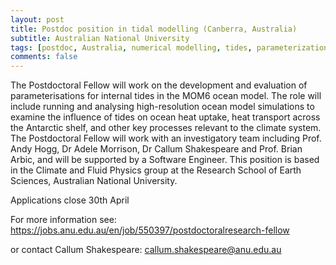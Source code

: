 ```yaml
---
layout: post
title: Postdoc position in tidal modelling (Canberra, Australia)
subtitle: Australian National University
tags: [postdoc, Australia, numerical modelling, tides, parameterizations]
comments: false
---
```

The Postdoctoral Fellow will work on the development and evaluation of parameterisations for internal tides in the MOM6 ocean model. The role will include running and analysing high-resolution ocean model simulations to examine the influence of tides on ocean heat uptake, heat transport across the Antarctic shelf, and other key processes relevant to the climate system. The Postdoctoral Fellow will work with an investigatory team including Prof. Andy Hogg, Dr Adele Morrison, Dr Callum Shakespeare and Prof. Brian Arbic, and will be supported by a Software Engineer. This position is based in the Climate and Fluid Physics group at the Research School of Earth Sciences, Australian National University. 

Applications close 30th April

For more information see: https://jobs.anu.edu.au/en/job/550397/postdoctoralresearch-fellow

or contact Callum Shakespeare: callum.shakespeare@anu.edu.au
